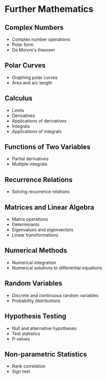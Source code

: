 # Further Mathematics

## Complex Numbers
- Complex number operations
- Polar form
- De Moivre's theorem

## Polar Curves
- Graphing polar curves
- Area and arc length

## Calculus
- Limits
- Derivatives
- Applications of derivatives
- Integrals
- Applications of integrals

## Functions of Two Variables
- Partial derivatives
- Multiple integrals

## Recurrence Relations
- Solving recurrence relations

## Matrices and Linear Algebra
- Matrix operations
- Determinants
- Eigenvalues and eigenvectors
- Linear transformations

## Numerical Methods
- Numerical integration
- Numerical solutions to differential equations

## Random Variables
- Discrete and continuous random variables
- Probability distributions

## Hypothesis Testing
- Null and alternative hypotheses
- Test statistics
- P-values

## Non-parametric Statistics
- Rank correlation
- Sign test
